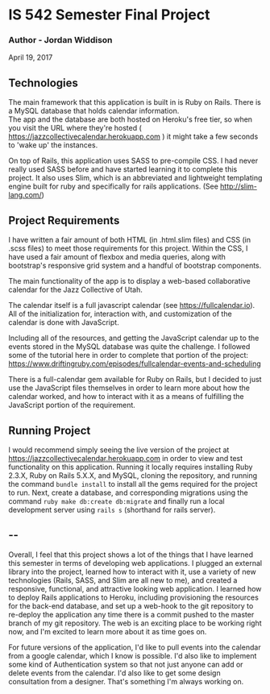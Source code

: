 # IS 542 Semester Final Project

### Author - Jordan Widdison
April 19, 2017

## Technologies

The main framework that this application is built in is Ruby on Rails.  There is a MySQL database that holds calendar information.  
The app and the database are both hosted on Heroku's free tier, so when you visit the URL where they're hosted ( https://jazzcollectivecalendar.herokuapp.com ) it might take a few seconds to 'wake up' the instances.

On top of Rails, this application uses SASS to pre-compile CSS.  I had never really used SASS before and have started learning it to complete this project.  It also uses Slim, which is an abbreviated and lightweight templating engine built for ruby and specifically for rails applications.  (See http://slim-lang.com/)

## Project Requirements

I have written a fair amount of both HTML (in .html.slim files) and CSS (in .scss files) to meet those requirements for this project.  Within the CSS, I have used a fair amount of flexbox and media queries, along with bootstrap's responsive grid system and a handful of bootstrap components.

The main functionality of the app is to display a web-based collaborative calendar for the Jazz Collective of Utah.

The calendar itself is a full javascript calendar (see https://fullcalendar.io).  All of the initialization for, interaction with, and customization of the calendar is done with JavaScript.  

Including all of the resources, and getting the JavaScript calendar up to the events stored in the MySQL database was quite the challenge.  I followed some of the tutorial here in order to complete that portion of the project: https://www.driftingruby.com/episodes/fullcalendar-events-and-scheduling

There is a full-calendar gem available for Ruby on Rails, but I decided to just use the JavaScript files themselves in order to learn more about how the calendar worked, and how to interact with it as a means of fulfilling the JavaScript portion of the requirement.

## Running Project

I would recommend simply seeing the live version of the project at https://jazzcollectivecalendar.herokuapp.com in order to view and test functionality on this application.  Running it locally requires installing Ruby 2.3.X, Ruby on Rails 5.X.X, and MySQL, cloning the repository, and running the command `bundle install` to install all the gems required for the project to run.
Next, create a database, and corresponding migrations using the command `ruby make db:create db:migrate` and finally run a local development server using `rails s` (shorthand for rails server).

## --

Overall, I feel that this project shows a lot of the things that I have learned this semester in terms of developing web applications.  I plugged an external library into the project, learned how to interact with it, use a variety of new technologies (Rails, SASS, and Slim are all new to me), and created a responsive, functional, and attractive looking web application.  I learned how to deploy Rails applications to Heroku, including provisioning the resources for the back-end database, and set up a web-hook to the git repository to re-deploy the application any time there is a commit pushed to the master branch of my git repository.  The web is an exciting place to be working right now, and I'm excited to learn more about it as time goes on.

For future versions of the application, I'd like to pull events into the calendar from a google calendar, which I know is possible.  I'd also like to implement some kind of Authentication system so that not just anyone can add or delete events from the calendar.  I'd also like to get some design consultation from a designer.  That's something I'm always working on.
